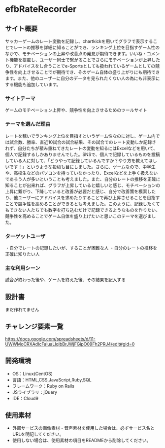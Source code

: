 # efbRateRecorder

## サイト概要
サッカーゲームのレート変動を記録し、chartkickを用いてグラフで表示することでレートの推移を詳細に知ることができ、ランキング上位を目指すゲーム性のなかで、モチベーションの上昇や改善点の発見が期待できます。いいね・コメント機能を搭載し、ユーザー同士で繋がることでさらにモチベーションが上昇したり、アドバイスをし合うことでe-Sportsとしても扱われているゲームとしての競争性を向上させることでが期待でき、そのゲーム自体の盛り上がりにも期待できます。また、他のユーザーに自分のデータを見られたくない人の為にも非表示にする機能も追加しています。

### サイトテーマ
ゲームのモチベーション上昇や、競争性を向上させるためのツールサイト

### テーマを選んだ理由
レートを稼いでランキング上位を目指すというゲーム性なのに対し、ゲーム内では試合数、勝率、直近10試合の試合結果、その試合でのレート変動しか記録されず、自分たちが積み重ねてきたレートの変動を知るにはExcelなどを用いて、個人で記録するしかありませんでした。SNSで、個人で記録しているものを投稿している人に対して、「どうやって記録しているんですか？やり方を教えてほしいです！」というような投稿も目にしました。さらに、ゲームなので、中学生や、高校生などのパソコンを持っていなかったり、Excelなどを上手く扱えないであろう人が多いということも考えました。また、自分のレートの推移を正確に知ることが出来れば、グラフが上昇していると嬉しいと感じ、モチベーションの上昇に繋がり、下降していると改善が必要だと感じ、自分で改善策を模索したり、他ユーザーにアドバイスを求めたりすることで再び上昇させることを目指すことで競争性を高めることができるとも考えました。このように、記録したくてもできない人たちでも数字を打ち込むだけで記録できるようなものを作りたい、競争性を高めることでゲーム自体を盛り上げたいと思いこのテーマを選びました。

### ターゲットユーザ
・自分でレートの記録したいが、することが困難な人
・自分のレートの推移を正確に知りたい人

### 主な利用シーン
試合が終わった後や、ゲームを終えた後、その結果を記入する

## 設計書
まだ作れてません

## チャレンジ要素一覧
https://docs.google.com/spreadsheets/d/11-UWWMoCRXAdIcFaluaLlqlbBrJWjFGipO09Fh2PRJ4/edit#gid=0

## 開発環境
- OS：Linux(CentOS)
- 言語：HTML,CSS,JavaScript,Ruby,SQL
- フレームワーク：Ruby on Rails
- JSライブラリ：jQuery
- IDE：Cloud9

## 使用素材
- 外部サービスの画像素材・音声素材を使用した場合は、必ずサービス名とURLを明記してください。
- 使用しない場合は、使用素材の項目をREADMEから削除してください。
